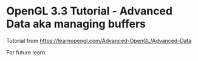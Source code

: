 # OpenGL 3.3 Tutorial - Advanced Data aka managing buffers

Tutorial from https://learnopengl.com/Advanced-OpenGL/Advanced-Data

For future learn.
